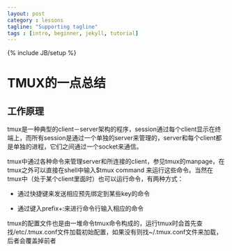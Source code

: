 ```yaml
---
layout: post
category : lessons
tagline: "Supporting tagline"
tags : [intro, beginner, jekyll, tutorial]
---
```

{% include JB/setup %}

# TMUX的一点总结

## 工作原理
tmux是一种典型的client－server架构的程序，session通过每个client显示在终端上，而所有session是通过一个单独的server来管理的，server和每个client都是单独的进程，它们之间通过一个socket来通信。

tmux中通过各种命令来管理server和所连接的client，参见tmux的manpage，在tmux之外可以直接在shell中输入$tmux command 来运行这些命令。当然在tmux中（处于某个client里面时）也可以运行命令，有两种方式：

 - 通过快捷键来发送相应预先绑定到某些key的命令

 - 通过键入prefix+:来进行命令行输入相应的命令

tmux的配置文件也是由一堆命令tmux命令构成的，运行tmux时会首先查找/etc/.tmux.conf文件加载初始配置，如果没有则找~/.tmux.conf文件来加载，后者会覆盖掉前者
